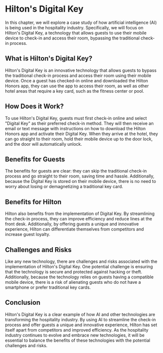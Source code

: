 Hilton's Digital Key
==================================================================

In this chapter, we will explore a case study of how artificial intelligence (AI) is being used in the hospitality industry. Specifically, we will focus on Hilton's Digital Key, a technology that allows guests to use their mobile device to check-in and access their room, bypassing the traditional check-in process.

What is Hilton's Digital Key?
-----------------------------

Hilton's Digital Key is an innovative technology that allows guests to bypass the traditional check-in process and access their room using their mobile device. Once a guest has checked-in online and downloaded the Hilton Honors app, they can use the app to access their room, as well as other hotel areas that require a key card, such as the fitness center or pool.

How Does it Work?
-----------------

To use Hilton's Digital Key, guests must first check-in online and select "Digital Key" as their preferred check-in method. They will then receive an email or text message with instructions on how to download the Hilton Honors app and activate their Digital Key. When they arrive at the hotel, they can go straight to their room, hold their mobile device up to the door lock, and the door will automatically unlock.

Benefits for Guests
-------------------

The benefits for guests are clear: they can skip the traditional check-in process and go straight to their room, saving time and hassle. Additionally, because the Digital Key is stored on their mobile device, there is no need to worry about losing or demagnetizing a traditional key card.

Benefits for Hilton
-------------------

Hilton also benefits from the implementation of Digital Key. By streamlining the check-in process, they can improve efficiency and reduce lines at the front desk. Additionally, by offering guests a unique and innovative experience, Hilton can differentiate themselves from competitors and increase guest loyalty.

Challenges and Risks
--------------------

Like any new technology, there are challenges and risks associated with the implementation of Hilton's Digital Key. One potential challenge is ensuring that the technology is secure and protected against hacking or theft. Additionally, because the technology relies on guests having a compatible mobile device, there is a risk of alienating guests who do not have a smartphone or prefer traditional key cards.

Conclusion
----------

Hilton's Digital Key is a clear example of how AI and other technologies are transforming the hospitality industry. By using AI to streamline the check-in process and offer guests a unique and innovative experience, Hilton has set itself apart from competitors and improved efficiency. As the hospitality industry continues to evolve and embrace new technologies, it will be essential to balance the benefits of these technologies with the potential challenges and risks.
